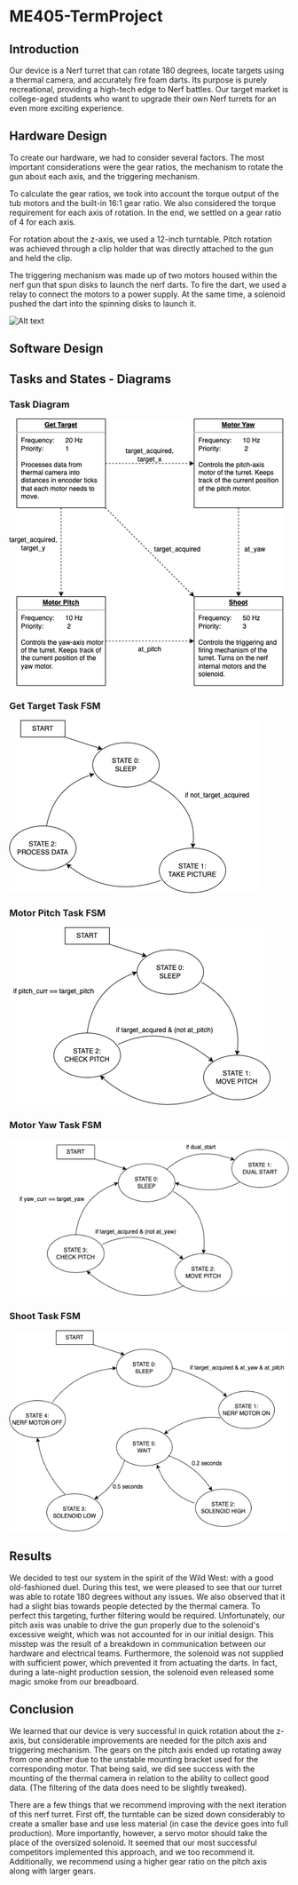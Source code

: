 # ME405-TermProject
## Introduction
Our device is a Nerf turret that can rotate 180 degrees, locate targets using a thermal camera, and accurately fire foam darts. Its purpose is purely recreational, providing a high-tech edge to Nerf battles. Our target market is college-aged students who want to upgrade their own Nerf turrets for an even more exciting experience.
## Hardware Design
To create our hardware, we had to consider several factors. The most important considerations were the gear ratios, the mechanism to rotate the gun about each axis, and the triggering mechanism.

To calculate the gear ratios, we took into account the torque output of the tub motors and the built-in 16:1 gear ratio. We also considered the torque requirement for each axis of rotation. In the end, we settled on a gear ratio of 4 for each axis.

For rotation about the z-axis, we used a 12-inch turntable. Pitch rotation was achieved through a clip holder that was directly attached to the gun and held the clip.

The triggering mechanism was made up of two motors housed within the nerf gun that spun disks to launch the nerf darts. To fire the dart, we used a relay to connect the motors to a power supply. At the same time, a solenoid pushed the dart into the spinning disks to launch it.

<img src="https://user-images.githubusercontent.com/123690695/226510646-618c089b-9891-46c6-acad-4f83de0d9a90.jpg" alt="Alt text" width="500" height="650" />

## Software Design

## Tasks and States - Diagrams
### Task Diagram
![Task Diagram](images/TaskDiagram.drawio.png)
### Get Target Task FSM
![Get Target Task FSM](images/GetTargetFSM.drawio.png)
### Motor Pitch Task FSM
![Motor Pitch Task FSM](images/PitchFSM.drawio.png)
### Motor Yaw Task FSM
![Motor Yaw Task FSM](images/YawFSM.drawio.png)
### Shoot Task FSM
![Shoot Task FSM](images/ShootFSM.drawio.png)
## Results
We decided to test our system in the spirit of the Wild West: with a good old-fashioned duel. During this test, we were pleased to see that our turret was able to rotate 180 degrees without any issues. We also observed that it had a slight bias towards people detected by the thermal camera. To perfect this targeting, further filtering would be required.
Unfortunately, our pitch axis was unable to drive the gun properly due to the solenoid's excessive weight, which was not accounted for in our initial design. This misstep was the result of a breakdown in communication between our hardware and electrical teams. Furthermore, the solenoid was not supplied with sufficient power, which prevented it from actuating the darts. In fact, during a late-night production session, the solenoid even released some magic smoke from our breadboard.

## Conclusion
We learned that our device is very successful in quick rotation about the z-axis, but considerable improvements are needed for the pitch axis and triggering mechanism. The gears on the pitch axis ended up rotating away from one another due to the unstable mounting bracket used for the corresponding motor. That being said, we did see success with the mounting of the thermal camera in relation to the ability to collect good data. (The filtering of the data does need to be slightly tweaked).

There are a few things that we recommend improving with the next iteration of this nerf turret. First off, the turntable can be sized down considerably to create a smaller base and use less material (in case the device goes into full production). More importantly, however, a servo motor should take the place of the oversized solenoid. It seemed that our most successful competitors implemented this approach, and we too recommend it. Additionally, we recommend using a higher gear ratio on the pitch axis along with larger gears. 
